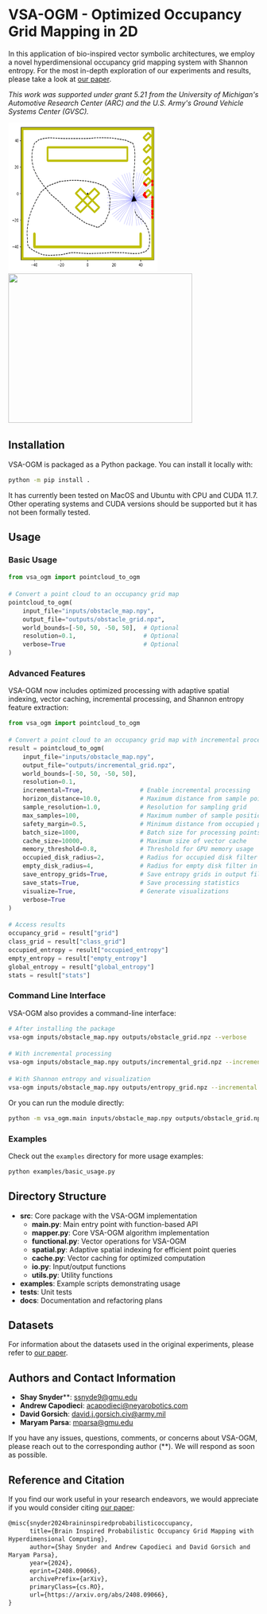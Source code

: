 # VSA-OGM - Optimized Occupancy Grid Mapping in 2D

In this application of bio-inspired vector symbolic architectures, we employ a novel hyperdimensional occupancy grid mapping system with Shannon entropy. For the most in-depth exploration of our experiments and results, please take a look at [our paper](https://arxiv.org/pdf/2408.09066).

*This work was supported under grant 5.21 from the University of Michigan's Automotive Research Center (ARC) and the U.S. Army's Ground Vehicle Systems Center (GVSC).* 

<img src="./docs/assets/toy-sim.gif" width="300" height="300"/> <img src="./docs/assets/vsa-toysim-crop.gif" width="370" height="300" />

## Installation

VSA-OGM is packaged as a Python package. You can install it locally with:

```bash
python -m pip install .
```

It has currently been tested on MacOS and Ubuntu with CPU and CUDA 11.7. Other operating systems and CUDA versions should be supported but it has not been formally tested.

## Usage

### Basic Usage

```python
from vsa_ogm import pointcloud_to_ogm

# Convert a point cloud to an occupancy grid map
pointcloud_to_ogm(
    input_file="inputs/obstacle_map.npy",
    output_file="outputs/obstacle_grid.npz",
    world_bounds=[-50, 50, -50, 50],  # Optional
    resolution=0.1,                   # Optional
    verbose=True                      # Optional
)
```

### Advanced Features

VSA-OGM now includes optimized processing with adaptive spatial indexing, vector caching, incremental processing, and Shannon entropy feature extraction:

```python
from vsa_ogm import pointcloud_to_ogm

# Convert a point cloud to an occupancy grid map with incremental processing and Shannon entropy
result = pointcloud_to_ogm(
    input_file="inputs/obstacle_map.npy",
    output_file="outputs/incremental_grid.npz",
    world_bounds=[-50, 50, -50, 50],
    resolution=0.1,
    incremental=True,                # Enable incremental processing
    horizon_distance=10.0,           # Maximum distance from sample points
    sample_resolution=1.0,           # Resolution for sampling grid
    max_samples=100,                 # Maximum number of sample positions
    safety_margin=0.5,               # Minimum distance from occupied points for sampling
    batch_size=1000,                 # Batch size for processing points
    cache_size=10000,                # Maximum size of vector cache
    memory_threshold=0.8,            # Threshold for GPU memory usage
    occupied_disk_radius=2,          # Radius for occupied disk filter in entropy calculation
    empty_disk_radius=4,             # Radius for empty disk filter in entropy calculation
    save_entropy_grids=True,         # Save entropy grids in output file
    save_stats=True,                 # Save processing statistics
    visualize=True,                  # Generate visualizations
    verbose=True
)

# Access results
occupancy_grid = result["grid"]
class_grid = result["class_grid"]
occupied_entropy = result["occupied_entropy"]
empty_entropy = result["empty_entropy"]
global_entropy = result["global_entropy"]
stats = result["stats"]
```

### Command Line Interface

VSA-OGM also provides a command-line interface:

```bash
# After installing the package
vsa-ogm inputs/obstacle_map.npy outputs/obstacle_grid.npz --verbose

# With incremental processing
vsa-ogm inputs/obstacle_map.npy outputs/incremental_grid.npz --incremental --horizon 10.0 --verbose

# With Shannon entropy and visualization
vsa-ogm inputs/obstacle_map.npy outputs/entropy_grid.npz --incremental --occupied-disk-radius 2 --empty-disk-radius 4 --save-entropy-grids --visualize --verbose
```

Or you can run the module directly:

```bash
python -m vsa_ogm.main inputs/obstacle_map.npy outputs/obstacle_grid.npz --verbose
```

### Examples

Check out the `examples` directory for more usage examples:

```bash
python examples/basic_usage.py
```

## Directory Structure

- **src**: Core package with the VSA-OGM implementation
  - **main.py**: Main entry point with function-based API
  - **mapper.py**: Core VSA-OGM algorithm implementation
  - **functional.py**: Vector operations for VSA-OGM
  - **spatial.py**: Adaptive spatial indexing for efficient point queries
  - **cache.py**: Vector caching for optimized computation
  - **io.py**: Input/output functions
  - **utils.py**: Utility functions
- **examples**: Example scripts demonstrating usage
- **tests**: Unit tests
- **docs**: Documentation and refactoring plans

## Datasets

For information about the datasets used in the original experiments, please refer to [our paper](https://arxiv.org/pdf/2408.09066).

## Authors and Contact Information

- **Shay Snyder****: [ssnyde9@gmu.edu](ssnyde9@gmu.edu)
- **Andrew Capodieci**: [acapodieci@neyarobotics.com](acapodieci@neyarobotics.com)
- **David Gorsich**: [david.j.gorsich.civ@army.mil](david.j.gorsich.civ@army.mil)
- **Maryam Parsa**: [mparsa@gmu.edu](mparsa@gmu.edu)

If you have any issues, questions, comments, or concerns about VSA-OGM, please reach out to the corresponding author (**). We will respond as soon as possible.

## Reference and Citation

If you find our work useful in your research endeavors, we would appreciate if you would consider citing [our paper](https://arxiv.org/pdf/2408.09066):

```text
@misc{snyder2024braininspiredprobabilisticoccupancy,
      title={Brain Inspired Probabilistic Occupancy Grid Mapping with Hyperdimensional Computing}, 
      author={Shay Snyder and Andrew Capodieci and David Gorsich and Maryam Parsa},
      year={2024},
      eprint={2408.09066},
      archivePrefix={arXiv},
      primaryClass={cs.RO},
      url={https://arxiv.org/abs/2408.09066}, 
}
```
